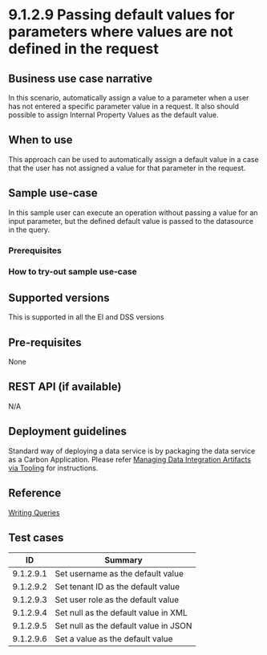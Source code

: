 # 9.1.2.9 Passing default values for parameters where values are not defined in the request

## Business use case narrative

In this scenario, automatically assign a value to a parameter when a user has not entered a specific parameter value in
a request. It also should possible to assign Internal Property Values as the default value.

## When to use
This approach can be used to automatically assign a default value in a case that the user has not assigned a value for 
that parameter in the request.

## Sample use-case
In this sample user can execute an operation without passing a value for an input parameter, but the defined default 
value is passed to the datasource in the query.

### Prerequisites

### How to try-out sample use-case

## Supported versions
This is supported in all the EI and DSS versions

## Pre-requisites
None

## REST API (if available)
N/A

## Deployment guidelines
Standard way of deploying a data service is by packaging the data service as a Carbon Application. Please refer 
[Managing Data Integration Artifacts via Tooling](https://docs.wso2.com/display/EI640/Managing+Data+Integration+Artifacts+via+Tooling) for instructions.

## Reference
[Writing Queries](https://docs.wso2.com/display/EI640/Writing+Queries)

## Test cases

|      ID       | Summary |
| ------------- | ------------- |
| 9.1.2.9.1     | Set username as the default value |
| 9.1.2.9.2     | Set tenant ID as the default value |
| 9.1.2.9.3     | Set user role as the default value |
| 9.1.2.9.4     | Set null as the default value in XML |
| 9.1.2.9.5     | Set null as the default value in JSON |
| 9.1.2.9.6     | Set a value as the default value |